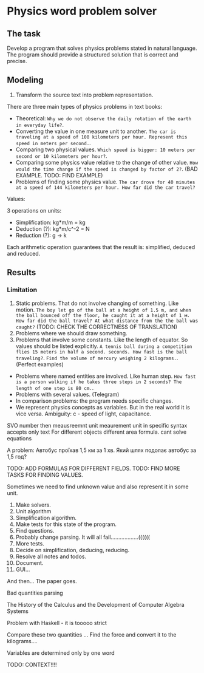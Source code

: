 # Physics word problem solver

## The task

Develop a program that solves physics problems stated in natural language.
The program should provide a structured solution that is correct and precise.

## Modeling
1. Transform the source text into problem representation.

There are three main types of physics problems in text books:
- Theoretical: `Why we do not observe the daily rotation of the earth in everyday life?`.
- Converting the value in one measure unit to another.
`The car is traveling at a speed of 108 kilometers per hour. Represent this speed in meters per second.`.
- Comparing two physical values.
`Which speed is bigger: 10 meters per second or 10 kilometers per hour?`.
- Comparing some physics value relative to the change of other value.
`How would the time change if the speed is changed by factor of 2?`.
(BAD EXAMPLE. TODO: FIND EXAMPLE)
- Problems of finding some physics value.
`The car drove for 40 minutes at a speed of 144 kilometers per hour. How far did the car travel?`

Values:

3 operations on units:
- Simplification: kg*m/m = kg
- Deduction (?): kg*m/c^-2 = N
- Reduction (?): g -> k

Each arithmetic operation guarantees that the result is: simplified, deduced and reduced.

## Results

### Limitation
1. Static problems. That do not involve changing of something. Like motion.
`The boy let go of the ball at a height of 1.5 m, and when the ball bounced
off the floor, he caught it at a height of 1 м. How far did the ball travel?
At what distance from the the ball was caught?`
(TODO: CHECK THE CORRECTNESS OF TRANSLATION)
2. Problems where we should draw something.
3. Problems that involve some constants. Like the length of equator. So values should be listed explicitly.
`A tennis ball during a competition flies 15 meters in half a second. seconds. How fast is the ball traveling?`.
`Find the volume of mercury weighing 2 kilograms.`.
(Perfect examples)
- Problems where named entities are involved. Like human step.
`How fast is a person walking if he takes three steps in 2 seconds? The length of one step is 80 cm.`.
- Problems with several values. (Telegram)
- In comparison problems: the program needs specific changes.
- We represent physics concepts as variables. But in the real world it is vice versa. Ambiguity: c - speed of light, capacitance.

SVO
number then meausreemnt unit
meaurement unit in specific syntax
accepts only text
For different objects different area formula.
cant solve equations

A problem:
Автобус проїхав 1,5 км за 1 хв. Який шлях подолає автобус за 1,5 год? 


TODO: ADD FORMULAS FOR DIFFERENT FIELDS.
TODO: FIND MORE TASKS FOR FINDING VALUES.

Sometimes we need to find unknown value and also represent it in some unit.


1. Make solvers.
2. Unit algorithm
3. Simplification algorithm.
2. Make tests for this state of the program.
3. Find questions.
4. Probably change parsing. It will all fail..................((((((
5. More tests.
6. Decide on simplification, deducing, reducing.
7. Resolve all notes and todos.
8. Document.
9. GUI...

And then...
The paper goes.


Bad quantities parsing

The History of the Calculus and the Development of Computer Algebra Systems

Problem with Haskell - it is tooooo strict


Compare these two quantities ...
Find the force and convert it to the kilograms....

Variables are determined only by one word

TODO: CONTEXT!!!!